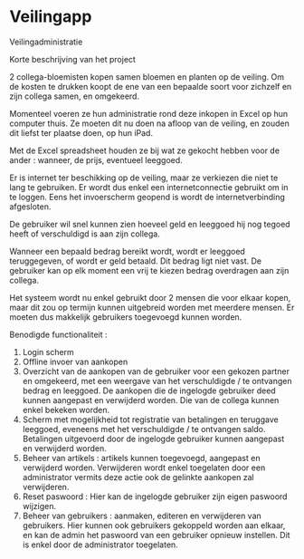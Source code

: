 # Veilingapp
Veilingadministratie

Korte beschrijving van het project

2 collega-bloemisten kopen samen bloemen en planten op de veiling. Om de kosten te drukken koopt de ene van een bepaalde soort voor zichzelf en zijn collega samen, en omgekeerd.

Momenteel voeren ze hun administratie rond deze inkopen in Excel op hun computer thuis. Ze moeten dit nu doen na afloop van de veiling, en zouden dit liefst ter plaatse doen, op hun iPad. 

Met de Excel spreadsheet houden ze bij wat ze gekocht hebben voor de ander : wanneer, de prijs, eventueel leeggoed.

Er is internet ter beschikking op de veiling, maar ze verkiezen die niet te lang te gebruiken. Er wordt dus enkel een internetconnectie gebruikt om in te loggen. Eens het invoerscherm geopend is wordt de internetverbinding afgesloten. 

De gebruiker wil snel kunnen zien hoeveel geld en leeggoed hij nog tegoed heeft of verschuldigd is aan zijn collega. 

Wanneer een bepaald bedrag bereikt wordt, wordt er leeggoed teruggegeven, of wordt er geld betaald.
Dit bedrag ligt niet vast. De gebruiker kan op elk moment een vrij te kiezen bedrag overdragen aan zijn collega.

Het systeem wordt nu enkel gebruikt door 2 mensen die voor elkaar kopen, maar dit zou op termijn kunnen uitgebreid worden met meerdere mensen. Er moeten dus makkelijk gebruikers toegevoegd kunnen worden.

Benodigde functionaliteit :
1.	Login scherm
2.	Offline invoer van aankopen
3.	Overzicht van de aankopen van de gebruiker voor een gekozen partner en omgekeerd, met een weergave van het verschuldigde / te ontvangen bedrag en leeggoed. De aankopen die de ingelogde gebruiker deed kunnen aangepast en verwijderd worden. Die van de collega kunnen enkel bekeken worden.
4.	Scherm met mogelijkheid tot registratie van betalingen en teruggave leeggoed, eveneens met het verschuldigde / te ontvangen saldo. Betalingen uitgevoerd door de ingelogde gebruiker kunnen aangepast en verwijderd worden.
5.	Beheer van artikels : artikels kunnen toegevoegd, aangepast en verwijderd worden. Verwijderen wordt enkel toegelaten door een administrator vermits deze actie ook de gelinkte aankopen zal verwijderen. 
6.	Reset paswoord : Hier kan de ingelogde gebruiker zijn eigen paswoord wijzigen.
7.	Beheer van gebruikers : aanmaken, editeren en verwijderen van gebruikers. Hier kunnen ook gebruikers gekoppeld worden aan elkaar, en kan de admin het paswoord van een gebruiker opnieuw instellen. Dit is enkel door de administrator toegelaten.



